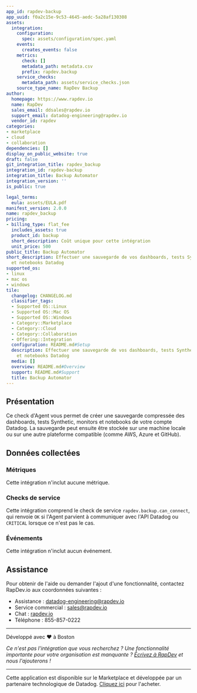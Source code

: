 ```yaml
---
app_id: rapdev-backup
app_uuid: f0a2c15e-9c53-4645-aedc-5a28af130308
assets:
  integration:
    configuration:
      spec: assets/configuration/spec.yaml
    events:
      creates_events: false
    metrics:
      check: []
      metadata_path: metadata.csv
      prefix: rapdev.backup
    service_checks:
      metadata_path: assets/service_checks.json
    source_type_name: RapDev Backup
author:
  homepage: https://www.rapdev.io
  name: RapDev
  sales_email: ddsales@rapdev.io
  support_email: datadog-engineering@rapdev.io
  vendor_id: rapdev
categories:
- marketplace
- cloud
- collaboration
dependencies: []
display_on_public_website: true
draft: false
git_integration_title: rapdev_backup
integration_id: rapdev-backup
integration_title: Backup Automator
integration_version: ''
is_public: true

legal_terms:
  eula: assets/EULA.pdf
manifest_version: 2.0.0
name: rapdev_backup
pricing:
- billing_type: flat_fee
  includes_assets: true
  product_id: backup
  short_description: Coût unique pour cette intégration
  unit_price: 500
public_title: Backup Automator
short_description: Effectuer une sauvegarde de vos dashboards, tests Synthetic, monitors
  et notebooks Datadog
supported_os:
- linux
- mac os
- windows
tile:
  changelog: CHANGELOG.md
  classifier_tags:
  - Supported OS::Linux
  - Supported OS::Mac OS
  - Supported OS::Windows
  - Category::Marketplace
  - Category::Cloud
  - Category::Collaboration
  - Offering::Integration
  configuration: README.md#Setup
  description: Effectuer une sauvegarde de vos dashboards, tests Synthetic, monitors
    et notebooks Datadog
  media: []
  overview: README.md#Overview
  support: README.md#Support
  title: Backup Automator
---
```




## Présentation

Ce check d'Agent vous permet de créer une sauvegarde compressée des dashboards, tests Synthetic, monitors et notebooks de votre compte Datadog. La sauvegarde peut ensuite être stockée sur une machine locale ou sur une autre plateforme compatible (comme AWS, Azure et GitHub).

## Données collectées

### Métriques

Cette intégration n'inclut aucune métrique.

### Checks de service

Cette intégration comprend le check de service `rapdev.backup.can_connect`, qui renvoie `OK` si l'Agent parvient à communiquer avec l'API Datadog ou `CRITICAL` lorsque ce n'est pas le cas.

### Événements

Cette intégration n'inclut aucun événement.

## Assistance
Pour obtenir de l'aide ou demander l'ajout d'une fonctionnalité, contactez RapDev.io aux coordonnées suivantes :

- Assistance : datadog-engineering@rapdev.io
- Service commercial : sales@rapdev.io
- Chat : [rapdev.io](https://www.rapdev.io/#Get-in-touch)
- Téléphone : 855-857-0222

---
Développé avec ❤️ à Boston

*Ce n'est pas l'intégration que vous recherchez ? Une fonctionnalité importante pour votre organisation est manquante ? [Écrivez à RapDev](mailto:datadog-engineering@rapdev.io) et nous l'ajouterons !*

[1]: https://docs.datadoghq.com/fr/agent/guide/agent-commands/#start-stop-and-restart-the-agent
[2]: https://docs.datadoghq.com/fr/agent/guide/agent-commands/#agent-status-and-information
[3]: https://docs.github.com/en/authentication/keeping-your-account-and-data-secure/creating-a-personal-access-token
[4]: https://docs.datadoghq.com/fr/account_management/api-app-keys/
[5]: https://docs.aws.amazon.com/IAM/latest/UserGuide/id_roles_use_permissions-to-switch.html
[6]: https://docs.datadoghq.com/fr/agent/guide/agent-v6-python-3/?tab=hostagent
[7]: https://docs.aws.amazon.com/IAM/latest/UserGuide/id_roles_use_switch-role-ec2_instance-profiles.html
[8]: https://docs.aws.amazon.com/general/latest/gr/aws-sec-cred-types.html#access-keys-and-secret-access-keys
[9]: https://docs.aws.amazon.com/IAM/latest/UserGuide/id_roles_use.html
[10]: https://boto3.amazonaws.com/v1/documentation/api/latest/guide/credentials.html

---
Cette application est disponible sur le Marketplace et développée par un partenaire technologique de Datadog. <a href="https://app.datadoghq.com/marketplace/app/rapdev-backup" target="_blank">Cliquez ici</a> pour l'acheter.
